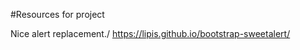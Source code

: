 #Resources for project

Nice alert replacement./
https://lipis.github.io/bootstrap-sweetalert/
<script src="https://unpkg.com/sweetalert/dist/sweetalert.min.js"></script>
